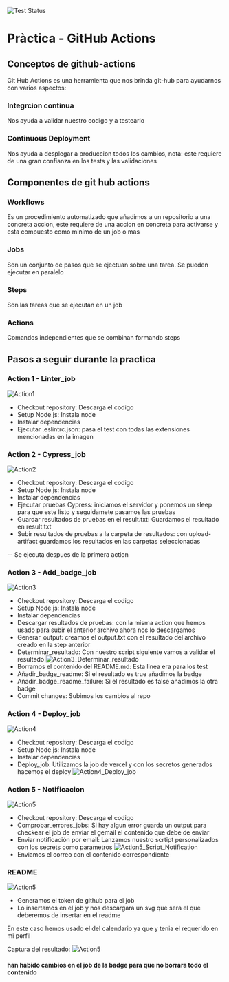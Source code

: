 ![Test Status](https://img.shields.io/badge/test-success-green)
#  Pràctica - GitHub Actions

## Conceptos de github-actions

Git Hub Actions es una herramienta que nos brinda git-hub para ayudarnos con varios aspectos:
### Integrcion continua
Nos ayuda a validar nuestro codigo y a testearlo

### Continuous Deployment
Nos ayuda a desplegar a produccion todos los cambios, nota: este requiere de una gran confianza en los tests y las validaciones

## Componentes de git hub actions

### Workflows
Es un procedimiento automatizado que añadimos a un repositorio a una concreta accion, este requiere de una accion en concreta para activarse y esta compuesto como minimo de un job o mas

### Jobs
Son un conjunto de pasos que se ejectuan sobre una tarea.
Se pueden ejecutar en paralelo

### Steps
Son las tareas que se ejecutan en un job

### Actions
Comandos independientes que se combinan formando steps

## Pasos a seguir durante la practica

### Action 1 - Linter_job
![Action1](./shared/img/Linter-job.png)

- Checkout repository: Descarga el codigo
- Setup Node.js: Instala node
- Instalar dependencias
- Ejecutar .eslintrc.json: pasa el test con todas las extensiones mencionadas en la imagen

### Action 2 - Cypress_job
![Action2](./shared/img/Cypress_Job.png)
- Checkout repository: Descarga el codigo
- Setup Node.js: Instala node
- Instalar dependencias
- Ejecutar pruebas Cypress: iniciamos el servidor y ponemos un sleep para que este listo y seguidamete pasamos las pruebas
- Guardar resultados de pruebas en el result.txt: Guardamos el resultado en result.txt
- Subir resultados de pruebas a la carpeta de resultados: con upload-artifact guardamos los resultados en las carpetas seleccionadas

-- Se ejecuta despues de la primera action 

### Action 3 - Add_badge_job
![Action3](./shared/img/Add_Badge_Job.png)
- Checkout repository: Descarga el codigo
- Setup Node.js: Instala node
- Instalar dependencias
-  Descargar resultados de pruebas: con la misma action que hemos usado para subir el anterior archivo ahora nos lo descargamos
- Generar_output: creamos el output.txt con el resultado del archivo creado en la step anterior
- Determinar_resultado: Con nuestro script siguiente vamos a validar el resultado
![Action3_Determinar_resultado ](./shared/img/Determinar_resultado_nico.png)
- Borramos el contenido del README.md: Esta linea era para los test
- Añadir_badge_readme: Si el resultado es true añadimos la badge
- Añadir_badge_readme_failure: Si el resultado es false añadimos la otra badge
- Commit changes: Subimos los cambios al repo
### Action 4 - Deploy_job
![Action4](./shared/img/Deploy_job.png)
- Checkout repository: Descarga el codigo
- Setup Node.js: Instala node
- Instalar dependencias
- Deploy_job: Utilizamos la job de vercel y con los secretos generados hacemos el deploy
![Action4_Deploy_job](./shared/img/vercel.png)

### Action 5 - Notificacion
![Action5](./shared/img/Notification_job.png)
- Checkout repository: Descarga el codigo
- Comprobar_errores_jobs: Si hay algun error guarda un output para checkear el job de enviar el gemail el contenido que debe de enviar
- Enviar notificación por email: Lanzamos nuestro scrtipt personalizados con los secrets como parametros
![Action5_Script_Notification](./shared/img/Script_Notification.png)
- Enviamos el correo con el contenido correspondiente

### README
![Action5](./shared/img/perfil.png)
- Generamos el token de github para el job
- Lo insertamos en el job y nos descargara un svg que sera el que deberemos de insertar en el readme

En este caso hemos usado el del calendario ya que y tenia el requerido en mi perfil

Captura del resultado:
![Action5](./shared/img/perfil_resultado.png)

#### han habido cambios en el job de la badge para que no borrara todo el contenido